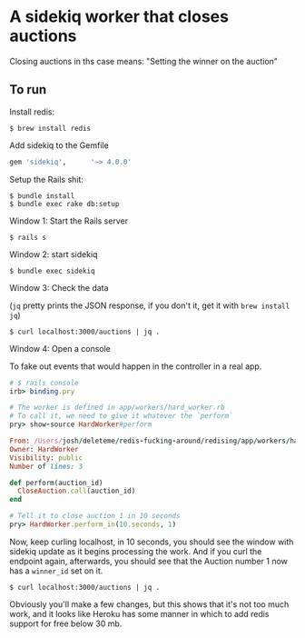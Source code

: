 A sidekiq worker that closes auctions
=====================================

Closing auctions in ths case means: "Setting the winner on the auction"

To run
------

Install redis:

```
$ brew install redis
```

Add sidekiq to the Gemfile

```ruby
gem 'sidekiq',      '~> 4.0.0'
```

Setup the Rails shit:

```
$ bundle install
$ bundle exec rake db:setup
```

Window 1: Start the Rails server

```
$ rails s
```

Window 2: start sidekiq

```
$ bundle exec sidekiq
```

Window 3: Check the data

(`jq` pretty prints the JSON response,
if you don't it, get it with `brew install jq`)

```
$ curl localhost:3000/auctions | jq .
```

Window 4: Open a console

To fake out events that would happen in the controller in a real app.

```ruby
# $ rails console
irb> binding.pry

# The worker is defined in app/workers/hard_worker.rb
# To call it, we need to give it whatever the `perform`
pry> show-source HardWorker#perform

From: /Users/josh/deleteme/redis-fucking-around/redising/app/workers/hard_worker.rb @ line 3:
Owner: HardWorker
Visibility: public
Number of lines: 3

def perform(auction_id)
  CloseAuction.call(auction_id)
end

# Tell it to close auction 1 in 10 seconds
pry> HardWorker.perform_in(10.seconds, 1)
```

Now, keep curling localhost, in 10 seconds,
you should see the window with sidekiq update as it begins processing the work.
And if you curl the endpoint again, afterwards, you should see that the
Auction number 1 now has a `winner_id` set on it.

```
$ curl localhost:3000/auctions | jq .
```

Obviously you'll make a few changes, but this shows
that it's not too much work, and it looks like Heroku
has some manner in which to add redis support for free
below 30 mb.
